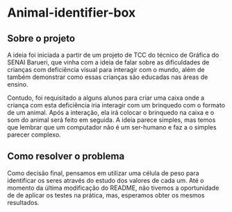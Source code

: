 # Animal-identifier-box

## Sobre o projeto

  A ideia foi iniciada a partir de um projeto de TCC do técnico de Gráfica do SENAI Barueri, que vinha com a ideia de falar sobre as dificuldades de crianças com deficiência
visual para interagir com o mundo, além de também demonstrar como essas crianças são educadas nas áreas de ensino.

  Contudo, foi requisitado a alguns alunos para criar uma caixa onde a criança com esta deficiência iria interagir com um brinquedo com o formato de um animal. Após a interação,
ela irá colocar o brinquedo na caixa e o som do animal será feito em seguida. A ideia parece simples, mas temos que lembrar que um computador não é um ser-humano e faz a
o simples parecer complexo.

## Como resolver o problema

  Como decisão final, pensamos em utilizar uma célula de peso para identificar os seres através do estudo dos valores de cada um. Até o momento da última modificação do README, não tivemos a oportunidade de de aplicar os testes na prática, mas, esperamos obter os mesmos resultados.
